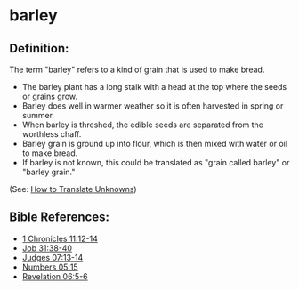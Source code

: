 # barley #

## Definition: ##

The term "barley" refers to a kind of grain that is used to make bread.

* The barley plant has a long stalk with a head at the top where the seeds or grains grow.
* Barley does well in warmer weather so it is often harvested in spring or summer.
* When barley is threshed, the edible seeds are separated from the worthless chaff.
* Barley grain is ground up into flour, which is then mixed with water or oil to make bread.
* If barley is not known, this could be translated as "grain called barley" or "barley grain."

(See: [How to Translate Unknowns](en/ta-vol1/translate/man/translate-unknown))



## Bible References: ##

* [1 Chronicles 11:12-14](en/tn/1ch/help/11/12)
* [Job 31:38-40](en/tn/job/help/31/38)
* [Judges 07:13-14](en/tn/jdg/help/07/13)
* [Numbers 05:15](en/tn/num/help/05/15)
* [Revelation 06:5-6](en/tn/rev/help/06/05)